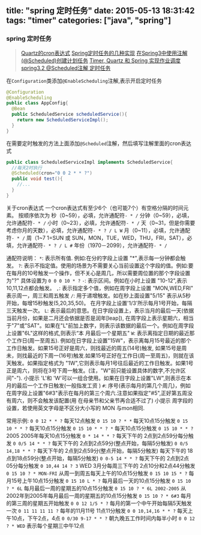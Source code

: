 title: "spring 定时任务"
date: 2015-05-13 18:31:42
tags: "timer"
categories: ["java", "spring"]
---

### spring 定时任务

> [Quartz的cron表达式](http://biaoming.iteye.com/blog/39532)
> [Spring定时任务的几种实现](http://sishuok.com/forum/posts/list/7260.html)
> [在Spring3中使用注解(@Scheduled)创建计划任务](http://zywang.iteye.com/blog/949123)
> [Timer, Quartz 和 Spring 实现作业调度](http://jamesblog.iteye.com/blog/115666)
> [spring3.2 @Scheduled注解 定时任务](http://www.2cto.com/kf/201311/257405.html)

在`Configuration`类添加`@EnableScheduling`注解,表示开启定时任务
```java
@Configuration
@EnableScheduling
public class AppConfig{
  @Bean
  public ScheduledService scheduledService(){
	return new ScheduledServiceImpl();
  }
}
```
在需要定时触发的方法上面添加`@Scheduled`注解，然后填写注解里面的cron表达式
```java
public class ScheduledServiceImpl implements ScheduledService{
  //每天2时执行
  @Scheduled(cron="0 0 2 * * ?")
  public void test(){
    //...
  }
}
```

关于cron表达式
一个cron表达式有至少6个（也可能7个）有空格分隔的时间元素。
按顺序依次为
秒（0~59），必填，允许通配符`- * /`
分钟（0~59），必填，允许通配符`- * /`
小时（0~23），必填，允许通配符`- * /`
天（0~31，但是你需要考虑你月的天数），必填，允许通配符`- * ? / L W`
月（0~11），必填，允许通配符`- * /`
周（1~7 1=SUN 或 SUN，MON，TUE，WED，THU，FRI，SAT），必填，允许通配符`- * ? / L #`
年份（1970－2099），允许通配符`- * /`

通配符说明：
`*`: 表示所有值. 例如:在分的字段上设置 "*",表示每一分钟都会触发。
`?`: 表示不指定值。使用的场景为不需要关心当前设置这个字段的值。例如:要在每月的10号触发一个操作，但不关心是周几，所以需要周位置的那个字段设置为"?" 具体设置为 `0 0 0 10 * ?`
`-`: 表示区间。例如在小时上设置 "10-12",表示 10,11,12点都会触发。
`,`: 表示指定多个值，例如在周字段上设置 "MON,WED,FRI" 表示周一，周三和周五触发
`/`: 用于递增触发。如在秒上面设置"5/15" 表示从5秒开始，每增15秒触发(5,20,35,50)。 在月字段上设置'1/3'所示每月1号开始，每隔三天触发一次。
`L`: 表示最后的意思。在日字段设置上，表示当月的最后一天(依据当前月份，如果是二月还会依据是否是润年[leap]), 在周字段上表示星期六，相当于"7"或"SAT"。如果在"L"前加上数字，则表示该数据的最后一个。例如在周字段上设置"6L"这样的格式,则表示“本 月最后一个星期五"
`W`: 表示离指定日期的最近那个工作日(周一至周五). 例如在日字段上设置"15W"，表示离每月15号最近的那个工作日触发。如果15号正好是周六，则找最近的周五(14号)触发, 如果15号是周未，则找最近的下周一(16号)触发.如果15号正好在工作日(周一至周五)，则就在该天触发。如果指定格式为 "1W",它则表示每月1号往后最近的工作日触发。如果1号正是周六，则将在3号下周一触发。(注，"W"前只能设置具体的数字,不允许区间"-").
小提示
'L'和 'W'可以一组合使用。如果在日字段上设置"LW",则表示在本月的最后一个工作日触发(一般指发工资 )
`#`: 序号(表示每月的第几个周几)，例如在周字段上设置"6#3"表示在每月的第三个周六.注意如果指定"#5",正好第五周没有周六，则不会触发该配置(用 在母亲节和父亲节再合适不过了)
小提示
周字段的设置，若使用英文字母是不区分大小写的 MON 与mon相同.

常用示例:
`0 0 12 * * ?` 每天12点触发
`0 15 10 ? * *` 每天10点15分触发
`0 15 10 * * ?` 每天10点15分触发
`0 15 10 * * ? *` 每天10点15分触发
`0 15 10 * * ?` 2005 2005年每天10点15分触发
`0 * 14 * * ?` 每天下午的 2点到2点59分每分触发
`0 0/5 14 * * ?` 每天下午的 2点到2点59分(整点开始，每隔5分触发)
`0 0/5 14,18 * * ?` 每天下午的 2点到2点59分(整点开始，每隔5分触发) 每天下午的 18点到18点59分(整点开始，每隔5分触发)
`0 0-5 14 * * ?` 每天下午的 2点到2点05分每分触发
`0 10,44 14 ? 3` WED 3月分每周三下午的 2点10分和2点44分触发
`0 15 10 ? * MON-FRI` 从周一到周五每天上午的10点15分触发
`0 15 10 15 * ?` 每月15号上午10点15分触发
`0 15 10 L * ?` 每月最后一天的10点15分触发
`0 15 10 ? * 6L` 每月最后一周的星期五的10点15分触发
`0 15 10 ? * 6L 2002-2005` 从2002年到2005年每月最后一周的星期五的10点15分触发
`0 15 10 ? * 6#3` 每月的第三周的星期五开始触发
`0 0 12 1/5 * ?` 每月的第一个中午开始每隔5天触发一次
`0 11 11 11 11 ?` 每年的11月11号 11点11分触发
`0 0 10,14,16 * * ?` 每天上午10点，下午2点，4点
`0 0/30 9-17 * * ?`   朝九晚五工作时间内每半小时
`0 0 12 ? * WED` 表示每个星期三中午12点
